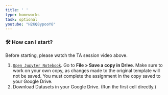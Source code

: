 ```yaml
---
title: ' '
type: homeworks
task: optional
youtube: "H2KQ8ypooY8"
---
```


### 🛠️ How can I start?
Before starting, please watch the TA session video above.

1. [`Open Jupyter Notebook`](#-todo). Go to **File > Save a copy in Drive**. Make sure to work on your own copy, as changes made to the original template will not be saved. You must complete the assignment in the copy saved to your Google Drive.
2. Download Datasets in your Google Drive. (Run the first cell directly.)